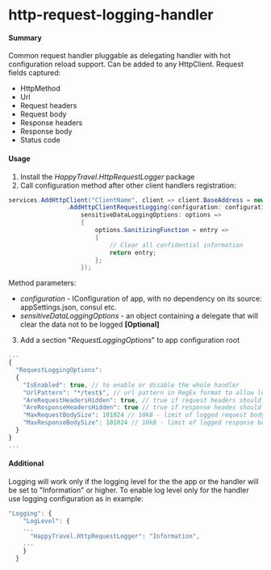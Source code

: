 # http-request-logging-handler

#### Summary
Common request handler pluggable as delegating handler with hot configuration reload support.
Can be added to any HttpClient.
Request fields captured:
- HttpMethod
- Url
- Request headers
- Request body
- Response headers
- Response body
- Status code

#### Usage
1. Install the _HappyTravel.HttpRequestLogger_ package
2. Call configuration method after other client handlers registration:

```cs
services.AddHttpClient("ClientName", client => client.BaseAddress = new Uri("https://api-url"))
                .AddHttpClientRequestLogging(configuration: configuration,
                    sensitiveDataLoggingOptions: options =>
                    {
                        options.SanitizingFunction = entry =>
                        {
                            // Clear all confidential information
                            return entry;
                        };
                    });
```

Method parameters:
- _configuration_ - IConfiguration of app, with no dependency on its source: appSettings.json, consul etc.
- _sensitiveDataLoggingOptions_ - an object containing a delegate that will clear the data not to be logged **[Optional]**

3. Add a section "_RequestLoggingOptions_" to app configuration root

```js
...
{
  "RequestLoggingOptions": 
  {
    "IsEnabled": true, // to enable or disable the whole handler
    "UrlPattern": "*/test$", // url pattern in RegEx format to allow logging [Optional]
    "AreRequestHeadersHidden": true, // true if request headers should not be logged [Optional]
    "AreResponseHeadersHidden": true // true if response heades should not be logged [Optional]
    "MaxRequestBodySize": 101024 // 10kB - limit of logged request body in bytes [Optional]
    "MaxResponseBodySize": 101024 // 10kB - limit of logged response body in bytes [Optional]
  }
}
...
```

#### Additional
Logging will work only if the logging level for the the app or the handler will be set to "Information" or higher.
To enable log level only for the handler use logging configuration as in example:

```js
"Logging": {
    "LogLevel": {
    ...
      "HappyTravel.HttpRequestLogger": "Information",
    ...
    }
  }
```
